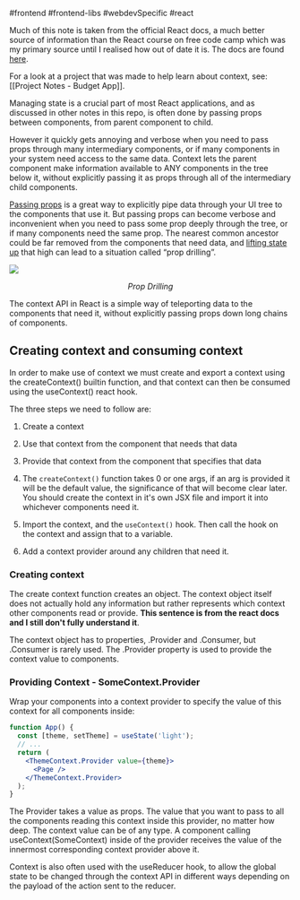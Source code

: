 #frontend #frontend-libs #webdevSpecific #react

Much of this note is taken from the official React docs, a much better source of information than the React course on free code camp which was my primary source until I realised how out of date it is. The docs are found [here](https://react.dev/learn/passing-data-deeply-with-context). 

For a look at a project that was made to help learn about context, see: [[Project Notes - Budget App]].

Managing state is a crucial part of most React applications, and as discussed in other notes in this repo, is often done by passing props between components, from parent component to child. 

However it quickly gets annoying and verbose when you need to pass props through many intermediary components, or if many components in your system need access to the same data. Context lets the parent component make information available to ANY components in the tree below it, without explicitly passing it as props through all of the intermediary child components.

[Passing props](https://react.dev/learn/passing-props-to-a-component) is a great way to explicitly pipe data through your UI tree to the components that use it. But passing props can become verbose and inconvenient when you need to pass some prop deeply through the tree, or if many components need the same prop. The nearest common ancestor could be far removed from the components that need data, and [lifting state up](https://react.dev/learn/sharing-state-between-components) that high can lead to a situation called “prop drilling”. 

![](https://react.dev/_next/image?url=%2Fimages%2Fdocs%2Fdiagrams%2Fpassing_data_prop_drilling.dark.png&w=640&q=75)
<p style="font-style: italic; text-align: center; margin: auto;">Prop Drilling</p>

The context API in React is a simple way of teleporting data to the components that need it, without explicitly passing props down long chains of components.

## Creating context and consuming context
In order to make use of context we must create and export a context using the createContext() builtin function, and that context can then be consumed using the useContext() react hook.

The three steps we need to follow are: 
1. Create a context
2. Use that context from the component that needs that data
3. Provide that context from the component that specifies that data

1. The `createContext()` function takes 0 or one args, if an arg is provided it will be the default value, the significance of that will become clear later. You should create the context in it's own JSX file and import it into whichever components need it.

2. Import the context, and the `useContext()` hook. Then call the hook on the context and assign that to a variable.

3. Add a context provider around any children that need it.

### Creating context
The create context function creates an object. The context object itself does not actually hold any information but rather represents which context other components read or provide. **This sentence is from the react docs and I still don't fully understand it**.

The context object has to properties, .Provider and .Consumer, but .Consumer is rarely used. The .Provider property is used to provide the context value to components.

### Providing Context - SomeContext.Provider
Wrap your components into a context provider to specify the value of this context for all components inside:

```jsx
function App() {
  const [theme, setTheme] = useState('light');
  // ...
  return (
    <ThemeContext.Provider value={theme}>
      <Page />
    </ThemeContext.Provider>
  );
}
```
The Provider takes a value as props. The value that you want to pass to all the components reading this context inside this provider, no matter how deep. The context value can be of any type. A component calling useContext(SomeContext) inside of the provider receives the value of the innermost corresponding context provider above it.

Context is also often used with the useReducer hook, to allow the global state to be changed through the context API in different ways depending on the payload of the action sent to the reducer.